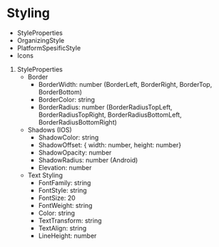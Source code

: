 # Styling
- StyleProperties
- OrganizingStyle
- PlatformSpesificStyle
- Icons

1. StyleProperties
   - Border 
        - BorderWidth: number 
            (BorderLeft, BorderRight, BorderTop, BorderBottom)
        - BorderColor: string
        - BorderRadius: number 
            (BorderRadiusTopLeft, BorderRadiusTopRight, BorderRadiusBottomLeft, BorderRadiusBottomRight)
   - Shadows (IOS)
        - ShadowColor: string
        - ShadowOffset: { width: number, height: number} 
        - ShadowOpacity: number
        - ShadowRadius: number
    (Android)
        - Elevation: number
   - Text Styling
        - FontFamily: string
        - FontStyle: string
        - FontSize: 20
        - FontWeight: string
        - Color: string
        - TextTransform: string
        - TextAlign: string
        - LineHeight: number